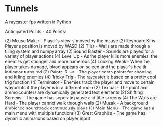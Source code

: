 # Tunnels
A raycaster fps written in Python

Anticipated Points - 40 Points:

(2) Mouse Maker - Player's view is moved by the mouse
(2) Keyboard Kins - Player's position is moved by WASD
(2) Tiler - Walls are made through a tiling system and numpy array
(2) Sound Blaster - Sounds are played for a variety of player actions
(4) Level Up - As the player kills more enemies, the enemies get stronger and more numerous
(4) Looking Weak - When the player takes damage, blood appears on screen and the player's health indicator turns red
(2) Points-R-Us - The player earns points for shooting and killing enemies
(4) Tricky Trig - The raycaster is based on a pretty cool trig function
(4) Terminator - Enemies track the player and move to certain waypoints if the player is in a different room
(2) Textual - The point and ammo counters are dynamically generated text elements
(2) Shifting Screens - The game has seperate pause and title screens
(4) The Walls are Hard - The player cannot walk through walls
(2) Muzak - A background ambience soundtrack continuously plays
(3) Main Menu - The game has a main menu with multiple functions
(3) Great Graphics - The game has dynamic animations based on player input
